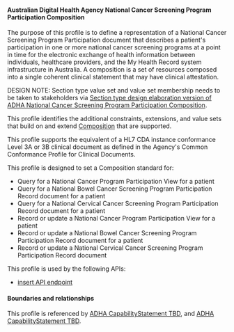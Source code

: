 #### Australian Digital Health Agency National Cancer Screening Program Participation Composition
The purpose of this profile is to define a representation of a National Cancer Screening Program Participation document that describes a patient's participation in one or more national cancer screening programs at a point in time for the electronic exchange of health information between individuals, healthcare providers, and the My Health Record system infrastructure in Australia. A composition is a set of resources composed into a single coherent clinical statement that may have clinical attestation.

DESIGN NOTE: Section type value set and value set membership needs to be taken to stakeholders via [Section type design elaboration version of ADHA National Cancer Screening Program Participation Composition](StructureDefinition-dh-composition-ncspp-valuesetoptions-1.html).

This profile identifies the additional constraints, extensions, and value sets that build on and extend [Composition](http://hl7.org/fhir/R4/composition.html) that are supported. 

This profile supports the equivalent of a HL7 CDA instance conformance Level 3A or 3B clinical document as defined in the Agency's Common Conformance Profile for Clinical Documents.

This profile is designed to set a Composition standard for:
* Query for a National Cancer Program Participation View for a patient
* Query for a National Bowel Cancer Screening Program Participation Record document for a patient
* Query for a National Cervical Cancer Screening Program Participation Record document for a patient
* Record or update a National Cancer Program Participation View for a patient
* Record or update a National Bowel Cancer Screening Program Participation Record document for a patient
* Record or update a National Cervical Cancer Screening Program Participation Record document

This profile is used by the following APIs:
* [insert API endpoint](StructureDefinition-TBD-1.html)


#### Boundaries and relationships
This profile is referenced by 
[ADHA CapabilityStatement TBD](StructureDefinition-dh-TBD-core-1.html), and 
[ADHA CapabilityStatement TBD](StructureDefinition-dh-TBD-core-1.html).

